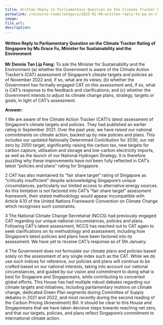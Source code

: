 ```yaml
---  
title: Written Reply to Parliamentary Question on the Climate Tracker Rating of Singapore by Ms Grace Fu, Minister for Sustainability and the Environment
permalink: /resource-room/category/2023-01-09-written-reply-to-pq-on-climate-action-tracker
image:  
file_url:  
description:  
---  
```

#### Written Reply to Parliamentary Question on the Climate Tracker Rating of Singapore by Ms Grace Fu, Minister for Sustainability and the Environment

**Mr Dennis Tan Lip Fong:** To ask the Minister for Sustainability and the Environment (a) whether the Government is aware of the Climate Action Tracker’s (CAT) assessment of Singapore’s climate targets and policies as of November 2022 and, if so, what are its views; (b) whether the Government has formally engaged CAT on this assessment and, if so, what is CAT’s response to the feedback and clarifications; and (c) whether the Government intends to adjust its climate change plans, strategy, targets or goals, in light of CAT’s assessment.

**Answer:**

1 We are aware of the Climate Action Tracker (CAT)’s latest assessment of Singapore’s climate targets and policies. They had published an earlier rating in September 2021. Over the past year, we have raised our national commitments on climate action, backed up by new policies and plans. This includes our updated Nationally Determined Contribution for 2030, our net zero by 2050 target, significantly raising the carbon tax, new targets for carbon capture, utilisation and storage and low-carbon electricity imports, as well as the launch of our National Hydrogen Strategy. It is therefore puzzling why these improvements have not been fully reflected in CAT’s latest “policies and plans” rating for Singapore.  

2 CAT has also maintained its “fair share target” rating of Singapore as “critically insufficient” despite acknowledging Singapore’s unique circumstances, particularly our limited access to alternative energy sources. As this limitation is not factored into CAT’s “fair share target” assessment framework, their stated methodology would appear incompatible with Article 4.10 of the United Nations Framework Convention on Climate Change which recognises such constraints.  

3 The National Climate Change Secretariat (NCCS) had previously engaged CAT regarding our unique national circumstances, policies and plans.  Following CAT’s latest assessment, NCCS has reached out to CAT again to seek clarifications on its methodology and assessment, including how Singapore’s latest policies and plans have been factored into its assessment. We have yet to receive CAT’s response as of 5th January.  

4 The Government does not formulate our climate plans and policies based solely on the assessment of any single index such as the CAT. While we do use such indices for reference, our policies and plans will continue to be crafted based on our national interests, taking into account our national circumstances, and guided by our vision and commitment to doing what is best for Singapore and Singaporeans, while contributing to concerted global efforts. This House has had multiple robust debates regarding our climate targets and initiatives, including parliamentary motions on climate change, dedicated Green Plan segments during Committee of Supply debates in 2021 and 2022, and most recently during the second reading of the Carbon Pricing (Amendment) Bill. It should be clear to this House and Singaporeans that we have taken decisive steps towards reaching net zero, and that our targets, policies, and plans reflect Singapore’s commitment to international climate action.   
